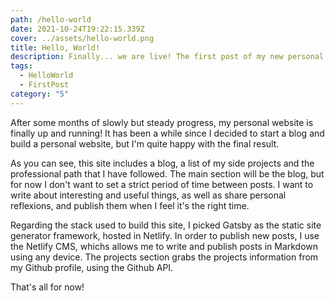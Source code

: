 ```yaml
---
path: /hello-world
date: 2021-10-24T19:22:15.339Z
cover: ../assets/hello-world.png
title: Hello, World!
description: Finally... we are live! The first post of my new personal website is here.
tags:
  - HelloWorld
  - FirstPost
category: "5"
---
```

After some months of slowly but steady progress, my personal website is finally up and running! It has been a while since I decided to start a blog and build a personal website, but I'm quite happy with the final result.

As you can see, this site includes a blog, a list of my side projects and the professional path that I have followed. The main section will be the blog, but for now I don't want to set a strict period of time between posts. I want to write about interesting and useful things, as well as share personal reflexions, and publish them when I feel it's the right time.

Regarding the stack used to build this site, I picked Gatsby as the static site generator framework, hosted in Netlify. In order to publish new posts, I use the Netlify CMS, whichs allows me to write and publish posts in Markdown using any device. The projects section grabs the projects information from my Github profile, using the Github API.

That's all for now!